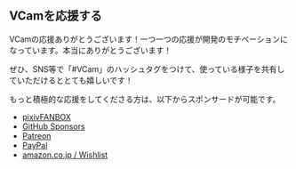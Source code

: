 VCamを応援する
---

VCamの応援ありがとうございます！一つ一つの応援が開発のモチベーションになっています。本当にありがとうございます！

ぜひ、SNS等で「#VCam」のハッシュタグをつけて、使っている様子を共有していただけるととても嬉しいです！

もっと積極的な応援をしてくださる方は、以下からスポンサードが可能です。

- [pixivFANBOX](https://tattn.fanbox.cc/plans)
- [GitHub Sponsors](https://github.com/sponsors/tattn)
- [Patreon](https://www.patreon.com/tattn)
- [PayPal](https://www.paypal.com/paypalme/tattn)
- [amazon.co.jp / Wishlist](https://www.amazon.co.jp/hz/wishlist/ls/3SCV9RDEF2ZWJ)

